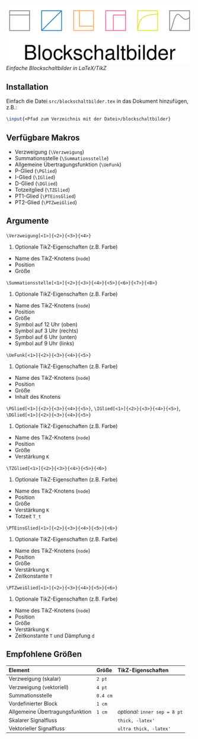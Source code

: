![logo](logo.png)
_Einfache Blockschaltbilder in LaTeX/TikZ_

## Installation
Einfach die Datei `src/blockschaltbilder.tex` in das Dokument hinzufügen, z.B.:

```tex
\input{<Pfad zum Verzeichnis mit der Datei>/blockschaltbilder}
```

## Verfügbare Makros
* Verzweigung (`\Verzweigung`)
* Summationsstelle (`\Summationsstelle`)
* Allgemeine Übertragungsfunktion (`\UeFunk`)
* P-Glied (`\PGlied`)
* I-Glied (`\IGlied`)
* D-Glied (`\DGlied`)
* Totzeitglied (`\TZGlied`)
* PT1-Glied (`\PTEinsGlied`)
* PT2-Glied (`\PTZweiGlied`)

## Argumente
`\Verzweigung[<1>]{<2>}{<3>}{<4>}`

1. Optionale TikZ-Eigenschaften (z.B. Farbe)
* Name des TikZ-Knotens (`node`)
* Position
* Größe

`\Summationsstelle[<1>]{<2>}{<3>}{<4>}{<5>}{<6>}{<7>}{<8>}`

1. Optionale TikZ-Eigenschaften (z.B. Farbe)
* Name des TikZ-Knotens (`node`)
* Position
* Größe
* Symbol auf 12 Uhr (oben)
* Symbol auf 3 Uhr (rechts)
* Symbol auf 6 Uhr (unten)
* Symbol auf 9 Uhr (links)

`\UeFunk[<1>]{<2>}{<3>}{<4>}{<5>}`

1. Optionale TikZ-Eigenschaften (z.B. Farbe)
* Name des TikZ-Knotens (`node`)
* Position
* Größe
* Inhalt des Knotens

`\PGlied[<1>]{<2>}{<3>}{<4>}{<5>}`, `\IGlied[<1>]{<2>}{<3>}{<4>}{<5>}`, `\DGlied[<1>]{<2>}{<3>}{<4>}{<5>}`

1. Optionale TikZ-Eigenschaften (z.B. Farbe)
* Name des TikZ-Knotens (`node`)
* Position
* Größe
* Verstärkung `K`

`\TZGlied[<1>]{<2>}{<3>}{<4>}{<5>}{<6>}`

1. Optionale TikZ-Eigenschaften (z.B. Farbe)
* Name des TikZ-Knotens (`node`)
* Position
* Größe
* Verstärkung `K`
* Totzeit `T_t`

`\PTEinsGlied[<1>]{<2>}{<3>}{<4>}{<5>}{<6>}`

1. Optionale TikZ-Eigenschaften (z.B. Farbe)
* Name des TikZ-Knotens (`node`)
* Position
* Größe
* Verstärkung `K`
* Zeitkonstante `T`

`\PTZweiGlied[<1>]{<2>}{<3>}{<4>}{<5>}{<6>}`

1. Optionale TikZ-Eigenschaften (z.B. Farbe)
* Name des TikZ-Knotens (`node`)
* Position
* Größe
* Verstärkung `K`
* Zeitkonstante `T` und Dämpfung `d`

## Empfohlene Größen
| Element                         | Größe    | TikZ-Eigenschaften             |
|:--------------------------------|:---------|:-------------------------------|
| Verzweigung (skalar)            | `2 pt`   |                                |
| Verzweigung (vektoriell)        | `4 pt`   |                                |
| Summationsstelle                | `0.4 cm` |                                |
| Vordefinierter Block            | `1 cm`   |                                |
| Allgemeine Übertragungsfunktion | `1 cm`   | _optional:_ `inner sep = 8 pt` |
| Skalarer Signalfluss            |          | `thick, -latex'`               |
| Vektorieller Signalfluss        |          | `ultra thick, -latex'`         |
